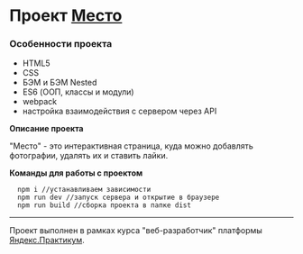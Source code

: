 # Проект [Место](https://sirobg.github.io/mesto)

### Особенности проекта
* HTML5
* CSS
* БЭМ и БЭМ Nested
* ES6 (ООП, классы и модули)
* webpack
* настройка взаимодействия с сервером через API

**Описание проекта**

"Место" - это интерактивная страница, куда можно добавлять фотографии, удалять их и ставить лайки.

**Команды для работы с проектом**
```
  npm i //устанавливаем зависимости
  npm run dev //запуск сервера и открытие в браузере
  npm run build //сборка проекта в папке dist
```
---

Проект выполнен в рамках курса "веб-разработчик" платформы [Яндекс.Практикум](https://praktikum.yandex.ru "Яндекс.Практикум").
